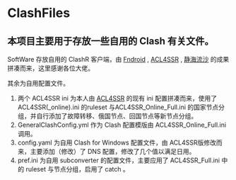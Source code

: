 # ClashFiles

## 本项目主要用于存放一些自用的 Clash 有关文件。

SoftWare 存放自用的 ClashR 客户端，由 [Fndroid](https://github.com/Fndroid) , [ACL4SSR](https://github.com/ACL4SSR) , [静海流沙](https://github.com/pcysanji) 的成果拼凑而来，这里感谢各位大佬。

其余为自用配置文件。

1. 两个 ACL4SSR ini 为本人由 [ACL4SSR](https://github.com/ACL4SSR/ACL4SSR) 的现有 ini 配置拼凑而来，使用了ACL4SSR(_online).ini 的ruleset 与ACL4SSR_Online_Full.ini 的国家节点分组，并自行添加了故障转移、俄国节点、回国节点等新节点分组。
2. GeneralClashConfig.yml 作为 Clash 配置模版由 ACL4SSR_Online_Full.ini 调用。
3. config.yaml 为自用 Clash for Windows 配置文件，由 ACL4SSR版修改而来，主要添加（修改）了 DNS 配置，修改了几个值以满足日用。
4. pref.ini 为自用 subconverter 的配置文件，主要应用了 ACL4SSR_Full.ini 中的 ruleset 与节点分组，启用了 catch 。